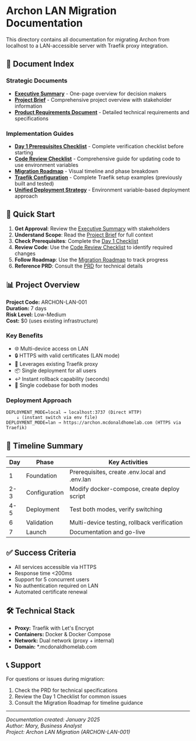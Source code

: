 # Archon LAN Migration Documentation

This directory contains all documentation for migrating Archon from localhost to a LAN-accessible server with Traefik proxy integration.

## 📁 Document Index

### Strategic Documents
- **[Executive Summary](./executive-summary.md)** - One-page overview for decision makers
- **[Project Brief](./project-brief.md)** - Comprehensive project overview with stakeholder information
- **[Product Requirements Document](./product-requirements-document.md)** - Detailed technical requirements and specifications

### Implementation Guides
- **[Day 1 Prerequisites Checklist](./day1-checklist.md)** - Complete verification checklist before starting
- **[Code Review Checklist](./code-review-checklist.md)** - Comprehensive guide for updating code to use environment variables
- **[Migration Roadmap](./migration-roadmap.md)** - Visual timeline and phase breakdown
- **[Traefik Configuration](./traefik-configuration.md)** - Complete Traefik setup examples (previously built and tested)
- **[Unified Deployment Strategy](./unified-deployment-strategy.md)** - Environment variable-based deployment approach

## 🚀 Quick Start

1. **Get Approval**: Review the [Executive Summary](./executive-summary.md) with stakeholders
2. **Understand Scope**: Read the [Project Brief](./project-brief.md) for full context
3. **Check Prerequisites**: Complete the [Day 1 Checklist](./day1-checklist.md)
4. **Review Code**: Use the [Code Review Checklist](./code-review-checklist.md) to identify required changes
5. **Follow Roadmap**: Use the [Migration Roadmap](./migration-roadmap.md) to track progress
6. **Reference PRD**: Consult the [PRD](./product-requirements-document.md) for technical details

## 📊 Project Overview

**Project Code:** ARCHON-LAN-001  
**Duration:** 7 days  
**Risk Level:** Low-Medium  
**Cost:** $0 (uses existing infrastructure)  

### Key Benefits
- 🌐 Multi-device access on LAN
- 🔒 HTTPS with valid certificates (LAN mode)
- 🚀 Leverages existing Traefik proxy
- 📦 Single deployment for all users
- ↩️ Instant rollback capability (seconds)
- 🔄 Single codebase for both modes

### Deployment Approach
```
DEPLOYMENT_MODE=local → localhost:3737 (Direct HTTP)
    ↓ (instant switch via env file)
DEPLOYMENT_MODE=lan → https://archon.mcdonaldhomelab.com (HTTPS via Traefik)
```

## 📅 Timeline Summary

| Day | Phase | Key Activities |
|-----|-------|---------------|
| 1 | Foundation | Prerequisites, create .env.local and .env.lan |
| 2-3 | Configuration | Modify docker-compose, create deploy script |
| 4-5 | Deployment | Test both modes, verify switching |
| 6 | Validation | Multi-device testing, rollback verification |
| 7 | Launch | Documentation and go-live |

## ✅ Success Criteria

- All services accessible via HTTPS
- Response time <200ms
- Support for 5 concurrent users
- No authentication required on LAN
- Automated certificate renewal

## 🛠️ Technical Stack

- **Proxy:** Traefik with Let's Encrypt
- **Containers:** Docker & Docker Compose
- **Network:** Dual network (proxy + internal)
- **Domain:** *.mcdonaldhomelab.com

## 📞 Support

For questions or issues during migration:
1. Check the PRD for technical specifications
2. Review the Day 1 Checklist for common issues
3. Consult the Migration Roadmap for timeline guidance

---

*Documentation created: January 2025*  
*Author: Mary, Business Analyst*  
*Project: Archon LAN Migration (ARCHON-LAN-001)*